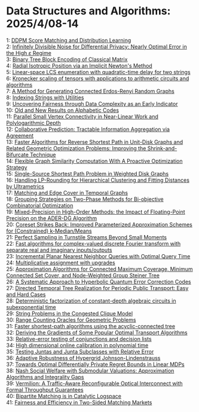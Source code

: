 # Data Structures and Algorithms: 2025/4/08-14  
1: [DDPM Score Matching and Distribution Learning](https://doi.org/10.48550/arXiv.2504.05161)  
2: [Infinitely Divisible Noise for Differential Privacy: Nearly Optimal  Error in the High $\varepsilon$ Regime](https://doi.org/10.48550/arXiv.2504.05202)  
3: [Binary Tree Block Encoding of Classical Matrix](https://doi.org/10.48550/arXiv.2504.05624)  
4: [Radial Isotropic Position via an Implicit Newton's Method](https://doi.org/10.48550/arXiv.2504.05687)  
5: [Linear-space LCS enumeration with quadratic-time delay for two strings](https://doi.org/10.48550/arXiv.2504.05742)  
6: [Kronecker scaling of tensors with applications to arithmetic circuits  and algorithms](https://doi.org/10.48550/arXiv.2504.05772)  
7: [A Method for Generating Connected Erdos-Renyi Random Graphs](https://doi.org/10.48550/arXiv.2504.05907)  
8: [Indexing Strings with Utilities](https://doi.org/10.48550/arXiv.2504.05917)  
9: [Uncovering Fairness through Data Complexity as an Early Indicator](https://doi.org/10.48550/arXiv.2504.05923)  
10: [Old and New Results on Alphabetic Codes](https://doi.org/10.48550/arXiv.2504.05959)  
11: [Parallel Small Vertex Connectivity in Near-Linear Work and  Polylogarithmic Depth](https://doi.org/10.48550/arXiv.2504.06033)  
12: [Collaborative Prediction: Tractable Information Aggregation via  Agreement](https://doi.org/10.48550/arXiv.2504.06075)  
13: [Faster Algorithms for Reverse Shortest Path in Unit-Disk Graphs and  Related Geometric Optimization Problems: Improving the Shrink-and-Bifurcate  Technique](https://doi.org/10.48550/arXiv.2504.06434)  
14: [Flexible Graph Similarity Computation With A Proactive Optimization  Strategy](https://doi.org/10.48550/arXiv.2504.06533)  
15: [Single-Source Shortest Path Problem in Weighted Disk Graphs](https://doi.org/10.48550/arXiv.2504.06534)  
16: [Handling LP-Rounding for Hierarchical Clustering and Fitting Distances  by Ultrametrics](https://doi.org/10.48550/arXiv.2504.06700)  
17: [Matching and Edge Cover in Temporal Graphs](https://doi.org/10.48550/arXiv.2504.06762)  
18: [Grouping Strategies on Two-Phase Methods for Bi-objective Combinatorial  Optimization](https://doi.org/10.48550/arXiv.2504.06869)  
19: [Mixed-Precision in High-Order Methods: the Impact of Floating-Point  Precision on the ADER-DG Algorithm](https://doi.org/10.48550/arXiv.2504.06889)  
20: [Coreset Strikes Back: Improved Parameterized Approximation Schemes for  (Constrained) k-Median/Means](https://doi.org/10.48550/arXiv.2504.06980)  
21: [Perfect Sampling in Turnstile Streams Beyond Small Moments](https://doi.org/10.48550/arXiv.2504.07237)  
22: [Fast algorithms for complex-valued discrete Fourier transform with  separate real and imaginary inputs/outputs](https://doi.org/10.48550/arXiv.2504.07264)  
23: [Incremental Planar Nearest Neighbor Queries with Optimal Query Time](https://doi.org/10.48550/arXiv.2504.07366)  
24: [Multiplicative assignment with upgrades](https://doi.org/10.48550/arXiv.2504.07663)  
25: [Approximation Algorithms for Connected Maximum Coverage, Minimum  Connected Set Cover, and Node-Weighted Group Steiner Tree](https://doi.org/10.48550/arXiv.2504.07725)  
26: [A Systematic Approach to Hyperbolic Quantum Error Correction Codes](https://doi.org/10.48550/arXiv.2504.07800)  
27: [Directed Temporal Tree Realization for Periodic Public Transport: Easy  and Hard Cases](https://doi.org/10.48550/arXiv.2504.07920)  
28: [Deterministic factorization of constant-depth algebraic circuits in  subexponential time](https://doi.org/10.48550/arXiv.2504.08063)  
29: [String Problems in the Congested Clique Model](https://doi.org/10.48550/arXiv.2504.08376)  
30: [Range Counting Oracles for Geometric Problems](https://doi.org/10.48550/arXiv.2504.15292)  
31: [Faster shortest-path algorithms using the acyclic-connected tree](https://doi.org/10.48550/arXiv.2504.08667)  
32: [Deriving the Gradients of Some Popular Optimal Transport Algorithms](https://doi.org/10.48550/arXiv.2504.08722)  
33: [Relative-error testing of conjunctions and decision lists](https://doi.org/10.48550/arXiv.2504.08987)  
34: [High dimensional online calibration in polynomial time](https://doi.org/10.48550/arXiv.2504.09096)  
35: [Testing Juntas and Junta Subclasses with Relative Error](https://doi.org/10.48550/arXiv.2504.09312)  
36: [Adaptive Robustness of Hypergrid Johnson-Lindenstrauss](https://doi.org/10.48550/arXiv.2504.09331)  
37: [Towards Optimal Differentially Private Regret Bounds in Linear MDPs](https://doi.org/10.48550/arXiv.2504.09339)  
38: [Nash Social Welfare with Submodular Valuations: Approximation Algorithms  and Integrality Gaps](https://doi.org/10.48550/arXiv.2504.09669)  
39: [Vermilion: A Traffic-Aware Reconfigurable Optical Interconnect with  Formal Throughput Guarantees](https://doi.org/10.48550/arXiv.2504.09892)  
40: [Bipartite Matching is in Catalytic Logspace](https://doi.org/10.48550/arXiv.2504.09991)  
41: [Fairness and Efficiency in Two-Sided Matching Markets](https://doi.org/10.48550/arXiv.2504.10232)  